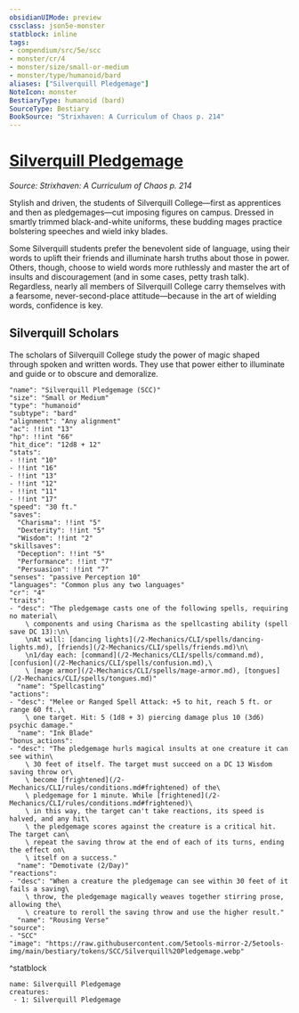 ```yaml
---
obsidianUIMode: preview
cssclass: json5e-monster
statblock: inline
tags:
- compendium/src/5e/scc
- monster/cr/4
- monster/size/small-or-medium
- monster/type/humanoid/bard
aliases: ["Silverquill Pledgemage"]
NoteIcon: monster
BestiaryType: humanoid (bard)
SourceType: Bestiary
BookSource: "Strixhaven: A Curriculum of Chaos p. 214"
---
```

# [Silverquill Pledgemage](2-Mechanics/CLI/bestiary/humanoid/silverquill-pledgemage-scc.md)
*Source: Strixhaven: A Curriculum of Chaos p. 214*  

Stylish and driven, the students of Silverquill College—first as apprentices and then as pledgemages—cut imposing figures on campus. Dressed in smartly trimmed black-and-white uniforms, these budding mages practice bolstering speeches and wield inky blades.

Some Silverquill students prefer the benevolent side of language, using their words to uplift their friends and illuminate harsh truths about those in power. Others, though, choose to wield words more ruthlessly and master the art of insults and discouragement (and in some cases, petty trash talk). Regardless, nearly all members of Silverquill College carry themselves with a fearsome, never-second-place attitude—because in the art of wielding words, confidence is key.

## Silverquill Scholars

The scholars of Silverquill College study the power of magic shaped through spoken and written words. They use that power either to illuminate and guide or to obscure and demoralize.

```statblock
"name": "Silverquill Pledgemage (SCC)"
"size": "Small or Medium"
"type": "humanoid"
"subtype": "bard"
"alignment": "Any alignment"
"ac": !!int "13"
"hp": !!int "66"
"hit_dice": "12d8 + 12"
"stats":
- !!int "10"
- !!int "16"
- !!int "13"
- !!int "12"
- !!int "11"
- !!int "17"
"speed": "30 ft."
"saves":
  "Charisma": !!int "5"
  "Dexterity": !!int "5"
  "Wisdom": !!int "2"
"skillsaves":
  "Deception": !!int "5"
  "Performance": !!int "7"
  "Persuasion": !!int "7"
"senses": "passive Perception 10"
"languages": "Common plus any two languages"
"cr": "4"
"traits":
- "desc": "The pledgemage casts one of the following spells, requiring no material\
    \ components and using Charisma as the spellcasting ability (spell save DC 13):\n\
    \nAt will: [dancing lights](/2-Mechanics/CLI/spells/dancing-lights.md), [friends](/2-Mechanics/CLI/spells/friends.md)\n\
    \n1/day each: [command](/2-Mechanics/CLI/spells/command.md), [confusion](/2-Mechanics/CLI/spells/confusion.md),\
    \ [mage armor](/2-Mechanics/CLI/spells/mage-armor.md), [tongues](/2-Mechanics/CLI/spells/tongues.md)"
  "name": "Spellcasting"
"actions":
- "desc": "Melee or Ranged Spell Attack: +5 to hit, reach 5 ft. or range 60 ft.,\
    \ one target. Hit: 5 (1d8 + 3) piercing damage plus 10 (3d6) psychic damage."
  "name": "Ink Blade"
"bonus_actions":
- "desc": "The pledgemage hurls magical insults at one creature it can see within\
    \ 30 feet of itself. The target must succeed on a DC 13 Wisdom saving throw or\
    \ become [frightened](/2-Mechanics/CLI/rules/conditions.md#frightened) of the\
    \ pledgemage for 1 minute. While [frightened](/2-Mechanics/CLI/rules/conditions.md#frightened)\
    \ in this way, the target can't take reactions, its speed is halved, and any hit\
    \ the pledgemage scores against the creature is a critical hit. The target can\
    \ repeat the saving throw at the end of each of its turns, ending the effect on\
    \ itself on a success."
  "name": "Demotivate (2/Day)"
"reactions":
- "desc": "When a creature the pledgemage can see within 30 feet of it fails a saving\
    \ throw, the pledgemage magically weaves together stirring prose, allowing the\
    \ creature to reroll the saving throw and use the higher result."
  "name": "Rousing Verse"
"source":
- "SCC"
"image": "https://raw.githubusercontent.com/5etools-mirror-2/5etools-img/main/bestiary/tokens/SCC/Silverquill%20Pledgemage.webp"
```
^statblock

```encounter-table
name: Silverquill Pledgemage
creatures:
 - 1: Silverquill Pledgemage
```
